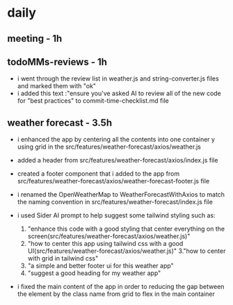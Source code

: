 # daily

## meeting - 1h

## todoMMs-reviews - 1h
* i went through the review list in weather.js and string-converter.js files and marked them with "ok"
* i added this text :"ensure you've asked AI to review all of the new code for "best practices" to commit-time-checklist.md file

## weather forecast - 3.5h
* i enhanced the app by centering all the contents into one container y using grid in the src/features/weather-forecast/axios/weather.js
* added a header from src/features/weather-forecast/axios/index.js file
* created a footer component that i added to the app from src/features/weather-forecast/axios/weather-forecast-footer.js file
*  i renamed the OpenWeatherMap to WeatherForecastWithAxios to match the naming convention in src/features/weather-forecast/index.js file
*  i used Sider AI prompt to help suggest some tailwind styling such as: 
   1. "enhance this code with a good styling that center everything on the screen(src/features/weather-forecast/axios/weather.js)"
   2. "how to center this app using tailwind css with a good UI(src/features/weather-forecast/axios/weather.js)"
   3."how to center with grid in tailwind css"
   4. "a simple and better footer ui for this weather app"
   5. "suggest a good heading for my weather app"

* i fixed the main content of the app in order to reducing the gap between the element by the class name from grid to flex in the main container